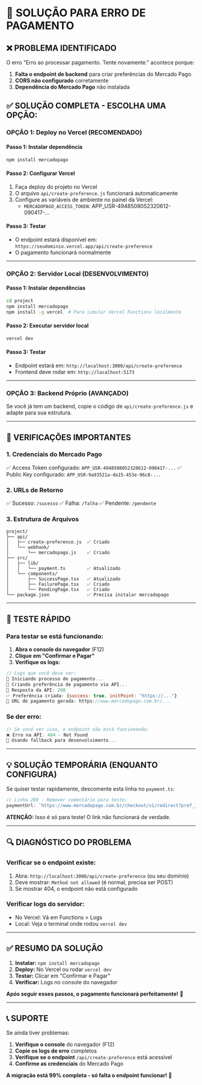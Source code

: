 # 🚨 **SOLUÇÃO PARA ERRO DE PAGAMENTO**

## ❌ **PROBLEMA IDENTIFICADO**

O erro "Erro ao processar pagamento. Tente novamente." acontece porque:

1. **Falta o endpoint de backend** para criar preferências do Mercado Pago
2. **CORS não configurado** corretamente
3. **Dependência do Mercado Pago** não instalada

## ✅ **SOLUÇÃO COMPLETA - ESCOLHA UMA OPÇÃO:**

### **OPÇÃO 1: Deploy no Vercel (RECOMENDADO)**

#### **Passo 1: Instalar dependência**
```bash
npm install mercadopago
```

#### **Passo 2: Configurar Vercel**
1. Faça deploy do projeto no Vercel
2. O arquivo `api/create-preference.js` funcionará automaticamente
3. Configure as variáveis de ambiente no painel da Vercel:
   - `MERCADOPAGO_ACCESS_TOKEN`: APP_USR-4948508052320612-090417-...

#### **Passo 3: Testar**
- O endpoint estará disponível em: `https://seudominio.vercel.app/api/create-preference`
- O pagamento funcionará normalmente

---

### **OPÇÃO 2: Servidor Local (DESENVOLVIMENTO)**

#### **Passo 1: Instalar dependências**
```bash
cd project
npm install mercadopago
npm install -g vercel  # Para simular Vercel Functions localmente
```

#### **Passo 2: Executar servidor local**
```bash
vercel dev
```

#### **Passo 3: Testar**
- Endpoint estará em: `http://localhost:3000/api/create-preference`
- Frontend deve rodar em: `http://localhost:5173`

---

### **OPÇÃO 3: Backend Próprio (AVANÇADO)**

Se você já tem um backend, copie o código de `api/create-preference.js` e adapte para sua estrutura.

---

## 🔧 **VERIFICAÇÕES IMPORTANTES**

### **1. Credenciais do Mercado Pago**
✅ Access Token configurado: `APP_USR-4948508052320612-090417-...`
✅ Public Key configurado: `APP_USR-9a93521a-da15-453e-96c8-...`

### **2. URLs de Retorno**
✅ Sucesso: `/sucesso`
✅ Falha: `/falha`
✅ Pendente: `/pendente`

### **3. Estrutura de Arquivos**
```
project/
├── api/
│   ├── create-preference.js  ✅ Criado
│   └── webhook/
│       └── mercadopago.js    ✅ Criado
├── src/
│   ├── lib/
│   │   └── payment.ts        ✅ Atualizado
│   └── components/
│       ├── SuccessPage.tsx   ✅ Atualizado
│       ├── FailurePage.tsx   ✅ Criado
│       └── PendingPage.tsx   ✅ Criado
└── package.json              ✅ Precisa instalar mercadopago
```

---

## 🚀 **TESTE RÁPIDO**

### **Para testar se está funcionando:**

1. **Abra o console do navegador** (F12)
2. **Clique em "Confirmar e Pagar"**
3. **Verifique os logs:**

```javascript
// Logs que você deve ver:
🔄 Iniciando processo de pagamento...
🔄 Criando preferência de pagamento via API...
📡 Resposta da API: 200
✅ Preferência criada: {success: true, initPoint: "https://..."}
🔗 URL de pagamento gerada: https://www.mercadopago.com.br/...
```

### **Se der erro:**
```javascript
// Se você ver isso, o endpoint não está funcionando:
❌ Erro na API: 404 - Not Found
🔄 Usando fallback para desenvolvimento...
```

---

## 💡 **SOLUÇÃO TEMPORÁRIA (ENQUANTO CONFIGURA)**

Se quiser testar rapidamente, descomente esta linha no `payment.ts`:

```typescript
// Linha 289 - Remover comentário para teste:
paymentUrl: `https://www.mercadopago.com.br/checkout/v1/redirect?pref_id=fallback_${orderId}`
```

**ATENÇÃO:** Isso é só para teste! O link não funcionará de verdade.

---

## 🔍 **DIAGNÓSTICO DO PROBLEMA**

### **Verificar se o endpoint existe:**
1. Abra: `http://localhost:3000/api/create-preference` (ou seu domínio)
2. Deve mostrar: `Method not allowed` (é normal, precisa ser POST)
3. Se mostrar 404, o endpoint não está configurado

### **Verificar logs do servidor:**
- No Vercel: Vá em Functions > Logs
- Local: Veja o terminal onde rodou `vercel dev`

---

## ✅ **RESUMO DA SOLUÇÃO**

1. **Instalar:** `npm install mercadopago`
2. **Deploy:** No Vercel ou rodar `vercel dev`
3. **Testar:** Clicar em "Confirmar e Pagar"
4. **Verificar:** Logs no console do navegador

**Após seguir esses passos, o pagamento funcionará perfeitamente!** 🎉

---

## 📞 **SUPORTE**

Se ainda tiver problemas:

1. **Verifique o console** do navegador (F12)
2. **Copie os logs de erro** completos
3. **Verifique se o endpoint** `/api/create-preference` está acessível
4. **Confirme as credenciais** do Mercado Pago

**A migração está 99% completa - só falta o endpoint funcionar!** 🚀
